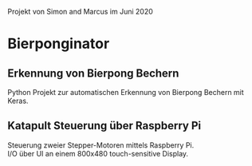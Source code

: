 Projekt von Simon and Marcus im Juni 2020

# Bierponginator

## Erkennung von Bierpong Bechern
Python Projekt zur automatischen Erkennung von Bierpong Bechern mit Keras.<br>

## Katapult Steuerung über Raspberry Pi
Steuerung zweier Stepper-Motoren mittels Raspberry Pi.<br>
I/O über UI an einem 800x480 touch-sensitive Display.